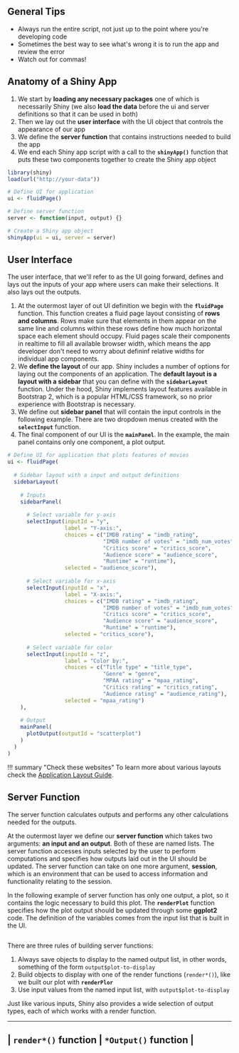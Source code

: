 ## General Tips

* Always run the entire script, not just up to the point where you're developing code
* Sometimes the best way to see what's wrong it is to run the app and review the error
* Watch out for commas!

## Anatomy of a Shiny App

1. We start by **loading any necessary packages** one of which is necessarily Shiny (we also **load the data** before the ui and server definitions so that it can be used in both)
2. Then we lay out the **user interface** with the UI object that controls the appearance of our app 
3. We define the **server function** that contains instructions needed to build the app
4. We end each Shiny app script with a call to the **`shinyApp()`** function that puts these two components together to create the Shiny app object

```r
library(shiny)
load(url("http://your-data"))

# Define UI for application
ui <- fluidPage()

# Define server function
server <- function(input, output) {}

# Create a Shiny app object
shinyApp(ui = ui, server = server)
```

## User Interface

The user interface, that we'll refer to as the UI going forward, defines and lays out the inputs of your app where users can make their selections. It also lays out the outputs.

1. At the outermost layer of out UI definition we begin with the **`fluidPage`** function. This function creates a fluid page layout consisting of **rows and columns**. Rows make sure that elements in them appear on the same line and columns within these rows define how much horizontal space each element should occupy. Fluid pages scale their components in realtime to fill all available browser width, which means the app developer don't need to worry about defininf relative widths for individual app components. 
2. We **define the layout** of our app. Shiny includes a number of options for laying out the components of an application. The **default layout is a layout with a sidebar** that you can define with the **`sidebarLayout`** function. Under the hood, Shiny implements layout features available in Bootstrap 2, which is a popular HTML/CSS framework, so no prior experience with Bootstrap is necessary. 
3. We define out **sidebar panel** that will contain the input controls in the following example. There are two dropdown menus created with the **`selectInput`** function.
4. The final component of our UI is the **`mainPanel`**. In the example, the main panel contains only one component, a plot output.

```r
# Define UI for application that plots features of movies
ui <- fluidPage(
  
  # Sidebar layout with a input and output definitions
  sidebarLayout(
    
    # Inputs
    sidebarPanel(
      
      # Select variable for y-axis
      selectInput(inputId = "y", 
                  label = "Y-axis:",
                  choices = c("IMDB rating" = "imdb_rating", 
                              "IMDB number of votes" = "imdb_num_votes", 
                              "Critics score" = "critics_score", 
                              "Audience score" = "audience_score", 
                              "Runtime" = "runtime"), 
                  selected = "audience_score"),
      
      # Select variable for x-axis
      selectInput(inputId = "x", 
                  label = "X-axis:",
                  choices = c("IMDB rating" = "imdb_rating", 
                              "IMDB number of votes" = "imdb_num_votes", 
                              "Critics score" = "critics_score", 
                              "Audience score" = "audience_score", 
                              "Runtime" = "runtime"), 
                  selected = "critics_score"),
      
      # Select variable for color
      selectInput(inputId = "z", 
                  label = "Color by:",
                  choices = c("Title type" = "title_type", 
                              "Genre" = "genre", 
                              "MPAA rating" = "mpaa_rating", 
                              "Critics rating" = "critics_rating", 
                              "Audience rating" = "audience_rating"), 
                  selected = "mpaa_rating")
    ),
    
    # Output
    mainPanel(
      plotOutput(outputId = "scatterplot")
    )
  )
)
```

!!! summary "Check these websites"
    To learn more about various layouts check the [Application Layout Guide](https://shiny.rstudio.com/articles/layout-guide.html).

## Server Function

The server function calculates outputs and performs any other calculations needed for the outputs.

At the outermost layer we define our **server function** which takes two arguments: **an input and an output**. Both of these are named lists. The server function accesses inputs selected by the user to perform computations and specifies how outputs laid out in the UI should be updated. The server function can take on one more argument, **session**, which is an environment that can be used to access information and functionality relating to the session.

In the following example of server function has only one output, a plot, so it contains the logic necessary to build this plot. The **`renderPlot`** function specifies how the plot output should be updated through some **ggplot2** code. The definition of the variables comes from the input list that is built in the UI.

```r

```

There are three rules of building server functions:

1. Always save objects to display to the named output list, in other words, something of the form `output$plot-to-display`
2. Build objects to display with one of the render functions (`render*()`), like we built our plot with **`renderPlor`**
3. Use input values from the named input list, with `output$plot-to-display`

Just like various inputs, Shiny also provides a wide selection of output types, each of which works with a render function. 

-----------------------------------------------
| `render*()` function | `*Output()` function |
-----------------------------------------------
